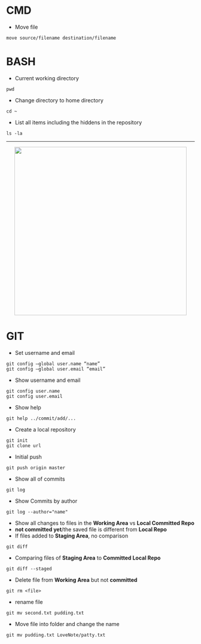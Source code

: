 # CMD
* Move file
```
move source/filename destination/filename
```
# BASH
* Current working directory
```
pwd
```
* Change directory to home directory
```
cd ~
```
* List all items including the hiddens in the repository
```
ls -la
```
---
<p align="center">
  <img width="460" height="450" src="https://i.stack.imgur.com/caci5.png">
</p>

# GIT
* Set username and email 
```
git config –global user.name “name”
git config –global user.email “email”
```
* Show username and email
```
git config user.name
git config user.email
```
* Show help 
```
git help ../commit/add/... 
```
* Create a local repository
```
git init
git clone url
```
* Initial push 
```
git push origin master 
```
* Show all of commits
```
git log
```
* Show Commits by author
```
git log --author="name"
```
* Show all changes to files in the **Working Area** vs **Local Committed Repo**
* **not committed yet**/the saved file is different from **Local Repo**
* If files added to **Staging Area**, no comparison
```
git diff
```
* Comparing files of **Staging Area** to **Committed Local Repo**
```
git diff --staged
```
* Delete file from **Working Area** but not **committed** 
```
git rm <file>
```
* rename file
```
git mv second.txt pudding.txt
```
* Move file into folder and change the name
```
git mv pudding.txt LoveNote/patty.txt 
```
